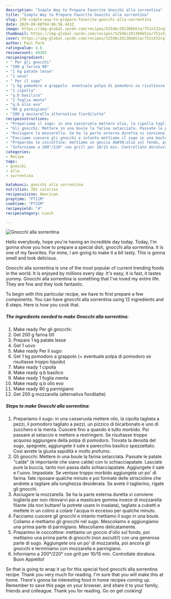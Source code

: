 ```yaml
---
description: "Simple Way to Prepare Favorite Gnocchi alla sorrentina"
title: "Simple Way to Prepare Favorite Gnocchi alla sorrentina"
slug: 278-simple-way-to-prepare-favorite-gnocchi-alla-sorrentina
date: 2020-09-08T04:06:56.441Z
image: https://img-global.cpcdn.com/recipes/5254bc291366b51e/751x532cq70/gnocchi-alla-sorrentina-recipe-main-photo.jpg
thumbnail: https://img-global.cpcdn.com/recipes/5254bc291366b51e/751x532cq70/gnocchi-alla-sorrentina-recipe-main-photo.jpg
cover: https://img-global.cpcdn.com/recipes/5254bc291366b51e/751x532cq70/gnocchi-alla-sorrentina-recipe-main-photo.jpg
author: Paul Park
ratingvalue: 4.6
reviewcount: 48302
recipeingredient:
- " Per gli gnocchi"
- "200 g farina 00"
- "1 kg patate lesse"
- "1 uovo"
- " Per il sugo"
- "1 kg pomodoro a grappolo  eventuale polpa di pomodoro se risultasse troppo liquido"
- "1 cipolla"
- "q.b basilico"
- "1 foglia menta"
- "q.b olio evo"
- "80 g parmigiano"
- "200 g mozzarella alternativa fiordilatte"
recipeinstructions:
- "Prepariamo il sugo: in una casseruola mettere olio, la cipolla tagliata a pezzi, il pomodoro tagliato a pezzi, un pizzico di bicarbonato e uno di zucchero e la menta. Cuocere fino a quando è tutto morbido. Poi passare al setaccio e mettere a restringere. Se risultasse troppo acquoso aggiungere della polpa di pomodoro. Trovata la densità del sugo, spegnete, aggiungete il sale e parecchio basilico spezzettato. Così avrete la giusta sapidità e molto profumo."
- "Gli gnocchi: Mettere in una boule la farina setacciata. Passate le patate &#34;calde&#34; (è importante che siano calde) con lo schiacciapatate. Lasciate pure la buccia, tanto non passa dallo schiacciapatate. Aggiungete il sale e l&#39;uovo. Impastate. Se venisse troppo morbido aggiungete un po&#39; di farina. fate riposare qualche minuto e poi formate delle striscioline che andrete a tagliare alla lunghezza desiderata. Se avete il taglierino, rigate gli gnocchi."
- "Asciugare la mozzarella. Se ha la parte esterna duretta vi conviene toglierla per non ritrovarvi poi a masticare gomma invece di mozzarella filante (da non buttare! la potrete usare in insalata), tagliate a cubetti e mettete in un colino a colare l&#39;acqua in eccesso per qualche minuto."
- "Facciamo cuocere gli gnocchi e intanto mettiamo il sugo in una boule. Coliamo e mettiamo gli gnocchi nel sugo. Mescoliamo e aggiungiamo una prima parte di parmigiano. Mescoliamo delicatamente."
- "Preparimo le coccottine: mettiamo un goccio d&#39;olio sul fondo, poi mettiamo una prima parte di gnocchi (non asciutti!) con una generosa parte di sugo. Aggiungete ora un po&#39; di mozzarella, poi ancora gli gnocchi e terminiamo con mozzarella e parmigiano."
- "Inforniamo a 200°/220° con grill per 10/15 min. Controllate doratura. Buon Appetito!"
categories:
- Recipe
tags:
- gnocchi
- alla
- sorrentina

katakunci: gnocchi alla sorrentina 
nutrition: 201 calories
recipecuisine: American
preptime: "PT11M"
cooktime: "PT32M"
recipeyield: "4"
recipecategory: Lunch

---
```



![Gnocchi alla sorrentina](https://img-global.cpcdn.com/recipes/5254bc291366b51e/751x532cq70/gnocchi-alla-sorrentina-recipe-main-photo.jpg)

Hello everybody, hope you're having an incredible day today. Today, I'm gonna show you how to prepare a special dish, gnocchi alla sorrentina. It is one of my favorites. For mine, I am going to make it a bit tasty. This is gonna smell and look delicious.



Gnocchi alla sorrentina is one of the most popular of current trending foods in the world. It is enjoyed by millions every day. It's easy, it is fast, it tastes yummy. Gnocchi alla sorrentina is something that I've loved my entire life. They are fine and they look fantastic.


To begin with this particular recipe, we have to first prepare a few components. You can have gnocchi alla sorrentina using 12 ingredients and 6 steps. Here is how you cook that.

<!--inarticleads1-->

##### The ingredients needed to make Gnocchi alla sorrentina:

1. Make ready  Per gli gnocchi:
1. Get 200 g farina 00
1. Prepare 1 kg patate lesse
1. Get 1 uovo
1. Make ready  Per il sugo:
1. Get 1 kg pomodoro a grappolo (+ eventuale polpa di pomodoro se risultasse troppo liquido)
1. Make ready 1 cipolla
1. Make ready q.b basilico
1. Make ready 1 foglia menta
1. Make ready q.b olio evo
1. Make ready 80 g parmigiano
1. Get 200 g mozzarella (alternativa fiordilatte)




<!--inarticleads2-->

##### Steps to make Gnocchi alla sorrentina:

1. Prepariamo il sugo: in una casseruola mettere olio, la cipolla tagliata a pezzi, il pomodoro tagliato a pezzi, un pizzico di bicarbonato e uno di zucchero e la menta. Cuocere fino a quando è tutto morbido. Poi passare al setaccio e mettere a restringere. Se risultasse troppo acquoso aggiungere della polpa di pomodoro. Trovata la densità del sugo, spegnete, aggiungete il sale e parecchio basilico spezzettato. Così avrete la giusta sapidità e molto profumo.
1. Gli gnocchi: Mettere in una boule la farina setacciata. Passate le patate &#34;calde&#34; (è importante che siano calde) con lo schiacciapatate. Lasciate pure la buccia, tanto non passa dallo schiacciapatate. Aggiungete il sale e l&#39;uovo. Impastate. Se venisse troppo morbido aggiungete un po&#39; di farina. fate riposare qualche minuto e poi formate delle striscioline che andrete a tagliare alla lunghezza desiderata. Se avete il taglierino, rigate gli gnocchi.
1. Asciugare la mozzarella. Se ha la parte esterna duretta vi conviene toglierla per non ritrovarvi poi a masticare gomma invece di mozzarella filante (da non buttare! la potrete usare in insalata), tagliate a cubetti e mettete in un colino a colare l&#39;acqua in eccesso per qualche minuto.
1. Facciamo cuocere gli gnocchi e intanto mettiamo il sugo in una boule. Coliamo e mettiamo gli gnocchi nel sugo. Mescoliamo e aggiungiamo una prima parte di parmigiano. Mescoliamo delicatamente.
1. Preparimo le coccottine: mettiamo un goccio d&#39;olio sul fondo, poi mettiamo una prima parte di gnocchi (non asciutti!) con una generosa parte di sugo. Aggiungete ora un po&#39; di mozzarella, poi ancora gli gnocchi e terminiamo con mozzarella e parmigiano.
1. Inforniamo a 200°/220° con grill per 10/15 min. Controllate doratura. Buon Appetito!




So that is going to wrap it up for this special food gnocchi alla sorrentina recipe. Thank you very much for reading. I'm sure that you will make this at home. There's gonna be interesting food in home recipes coming up. Remember to save this page on your browser, and share it to your family, friends and colleague. Thank you for reading. Go on get cooking!
